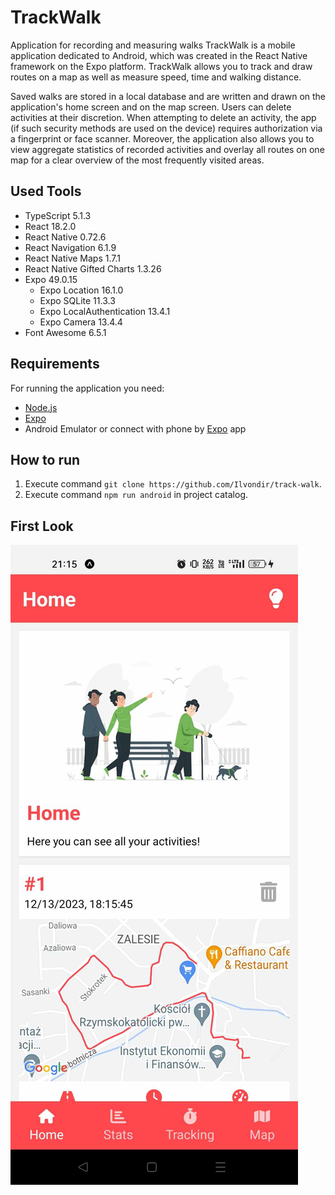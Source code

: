# TrackWalk

Application for recording and measuring walks TrackWalk is a mobile application dedicated to Android, which was created in the React Native framework on the Expo platform. TrackWalk allows you to track and draw routes on a map as well as measure speed, time and walking distance.

Saved walks are stored in a local database and are written and drawn on the application's home screen and on the map screen. Users can delete activities at their discretion. When attempting to delete an activity, the app (if such security methods are used on the device) requires authorization via a fingerprint or face scanner. Moreover, the application also allows you to view aggregate statistics of recorded activities and overlay all routes on one map for a clear overview of the most frequently visited areas.


## Used Tools
- TypeScript 5.1.3
- React 18.2.0
- React Native 0.72.6
- React Navigation 6.1.9
- React Native Maps 1.7.1
- React Native Gifted Charts 1.3.26
- Expo 49.0.15
  - Expo Location 16.1.0
  - Expo SQLite 11.3.3
  - Expo LocalAuthentication 13.4.1
  - Expo Camera 13.4.4
- Font Awesome 6.5.1

## Requirements

For running the application you need:

- [Node.js](https://nodejs.org/en)
- [Expo](https://docs.expo.dev/get-started/installation/)
- Android Emulator or connect with phone by [Expo](https://play.google.com/store/apps/details?id=host.exp.exponent&hl=pl&gl=PL) app

## How to run

1. Execute command `git clone https://github.com/Ilvondir/track-walk`.
2. Execute command `npm run android` in project catalog.


## First Look

![firstlook](assets/firstlook.jpg?raw=true)
